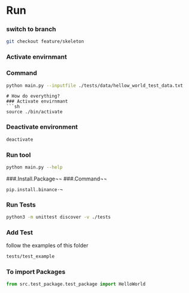# Run
### switch to branch
```sh
git checkout feature/skeleton
```
### Activate envirnmant
### Command
```sh
python main.py --inputfile ./tests/data/hellow_world_test_data.txt
```
```
# How do everything?
### Activate envirnmant
```sh
source ./bin/activate
```
### Deactivate environment
```sh
deactivate
```

### Run tool
```sh
python main.py --help
````
###.Install.Package¬¬
###.Command¬¬
```sh¬
pip.install.binance⋅¬
```

### Run Tests
```sh
python3 -m unittest discover -v ./tests
```

### Add Test
follow the examples of this folder
```sh
tests/test_example
```

### To import Packages
```python
from src.test_package.test_package import HelloWorld
```
